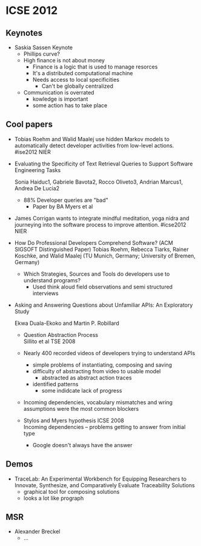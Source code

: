 # ICSE 2012  
  
## Keynotes  
  
* Saskia Sassen Keynote  
    * Phillips curve?  
    * High finance is not about money  
        * Finance is a logic that is used to manage resorces  
        * It's a distributed computational machine  
        * Needs access to local specificities  
            * Can't be globally centralized  
    * Communication is overrated  
        * kowledge is important  
        * some action has to take place  
  
## Cool papers  
  
* Tobias Roehm and Walid Maalej use hidden Markov models to automatically detect developer activities from low-level actions. #ise2012 NIER  
* Evaluating the Specificity of Text Retrieval Queries to Support Software Engineering Tasks  
      
    Sonia Haiduc1, Gabriele Bavota2, Rocco Oliveto3, Andrian Marcus1, Andrea De Lucia2  
  
    * 88% Developer queries are "bad"  
        * Paper by BA Myers et al  
* James Corrigan wants to integrate mindful meditation, yoga nidra and journeying into the software process to improve attention. #icse2012 NIER  
* How Do Professional Developers Comprehend Software? (ACM SIGSOFT Distinguished Paper) Tobias Roehm, Rebecca Tiarks, Rainer Koschke, and Walid Maalej (TU Munich, Germany; University of Bremen, Germany)  
    * Which Strategies, Sources and Tools do developers use to understand programs?  
        * Used think aloud field observations and semi structured interviews  
* Asking and Answering Questions about Unfamiliar APIs: An Exploratory Study  
      
    Ekwa Duala-Ekoko and Martin P. Robillard  
  
    * Question Abstraction Process  
        Sillito et al TSE 2008  
  
    * Nearly 400 recorded videos of developers trying to understand APIs  
        * simple problems of instantiating, composing and saving  
        * difficulty of abstracting from video to usable model  
            * abstracted as abstract action traces  
        * identified patterns  
            * some indidcate lack of progress  
    * Incoming dependencies, vocabulary mismatches and wring assumptions were the most common blockers  
    * Stylos and Myers hypothesis ICSE 2008  
        Incoming dependencies – problems getting to answer from initial type  
  
        * Google doesn't always have the answer  
  
## Demos  
  
* TraceLab: An Experimental Workbench for Equipping Researchers to Innovate, Synthesize, and Comparatively Evaluate Traceability Solutions  
    * graphical tool for composing solutions  
    * looks a lot like prograph  
  
## MSR  
  
* Alexander Breckel  
    * …  
